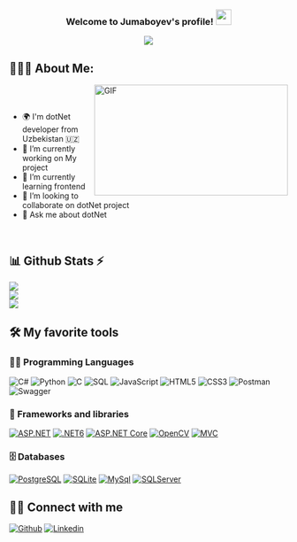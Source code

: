 
<h3 align="center">
    Welcome to Jumaboyev's profile!
    <img src="https://media.giphy.com/media/hvRJCLFzcasrR4ia7z/giphy.gif" width="28">
</h3>

<p align="center">
    <a href="https://github.com/Ulugbekivich/readme-typing-svg">
        <img
                src="https://readme-typing-svg.herokuapp.com/?lines=DotNet%20Developer;Always%20learning%20new%20things&center=true&width=380&height=45"></a>
</p>

## 👨🏻‍💻 About Me:

<img align="right" alt="GIF" src="https://raw.githubusercontent.com/abhisheknaiidu/abhisheknaiidu/master/code.gif" width="350" height="200" />

<br/>
<br/>

- 🌍 I'm dotNet developer from Uzbekistan 🇺🇿
- 🔭 I’m currently working on My project
- 🌱 I’m currently learning frontend 
- 👯 I’m looking to collaborate on dotNet project
- 💬 Ask me about dotNet

<br/>

## 📊 Github Stats ⚡

![](https://github-readme-stats.vercel.app/api?username=jumaboyevquvondiq&show_icons=true&theme=tokyonight&border=61dafb&hide_border=true)<br/>
![](https://github-readme-streak-stats.herokuapp.com/?user=jumaboyevquvondiq&theme=tokyonight&hide_border=true)<br/>
![](https://github-readme-stats.vercel.app/api/top-langs/?username=jumaboyevquvondiq&theme=tokyonight&hide_border=true&include_all_commits=false&count_private=true&layout=compact)


## 🛠️ My favorite tools

### 👨‍💻 Programming Languages

![C#](https://img.shields.io/badge/csharp-%2300599C.svg?style=flat&logo=csharp&logoColor=white) ![Python](https://img.shields.io/badge/python-3670A0?style=flat&logo=python&logoColor=ffdd54) ![C](https://img.shields.io/badge/C-%2300599C.svg?style=flat&logo=C&logoColor=white) ![SQL](https://img.shields.io/badge/SQL-%2307405e.svg?style=flat&logo=amazon-dynamodb&logoColor=white) ![JavaScript](https://img.shields.io/badge/javascript-%23323330.svg?style=flat&logo=javascript&logoColor=%23F7DF1E) ![HTML5](https://img.shields.io/badge/html5-%23E34F26.svg?style=flat&logo=html5&logoColor=white) ![CSS3](https://img.shields.io/badge/css3-%231572B6.svg?style=flat&logo=css3&logoColor=white) ![Postman](https://img.shields.io/badge/Postman-FF6C37?style=flat&logo=postman&logoColor=white) ![Swagger](https://img.shields.io/badge/-Swagger-%23Clojure?style=flat&logo=swagger&logoColor=white)


### 🧰 Frameworks and libraries

<p>
    <a href="#">
        <img alt="ASP.NET"
             src="https://img.shields.io/badge/ASP.NET-%23013243.svg?style=flat&logo=ASP.NET&logoColor=white"></a>
    <a href="#">
        <img alt=".NET6"
             src="https://img.shields.io/badge/.NET6-%23150458.svg?style=flat&logo=.NET6&logoColor=white"></a>
    <a href="#">
        <img alt="ASP.NET Core"
             src="https://img.shields.io/badge/ASP.NET CORE-%23EE4C2C.svg?style=flat&logo=ASP.NET Core&logoColor=white"/></a>
       <a href="#">
        <img alt="OpenCV"
             src="https://img.shields.io/badge/OpenCV-27338e?style=flat&logo=OpenCV&logoColor=white"/></a>
    <a href="#">
        <img alt="MVC"
             src="https://img.shields.io/badge/MVC-43B02A?style=flat&logo=MVC&logoColor=white"/></a>
</p>

### 🗄️ Databases

<p>
    <a href="#">
        <img alt="PostgreSQL"
             src="https://img.shields.io/badge/PostgreSQL-316192?style=flat&logo=postgresql&logoColor=white"/></a>
    <a href="#">
        <img alt="SQLite"
             src="https://img.shields.io/badge/SQLite-07405E?style=flat&logo=sql&logoColor=white"/></a>
    <a href="#">
        <img alt="MySql"
             src="https://img.shields.io/badge/mysql-DDD7D9?style=flat&logo=mysql&logoColor=black"/></a>
    <a href="#">
        <img alt="SQLServer"
             src="https://img.shields.io/badge/SQL%20Server-a9a9a9?style=flat&logo=amazon-dynamodb&logoColor=white"/></a>
</p>

## 🙋‍♂️ Connect with me

<p>
    <a href="https://github.com/jumaboyevquvondiq">
        <img alt="Github"
             src="https://img.shields.io/badge/GitHub-100000?style=flat&logo=github&logoColor=white"></a>
    <a href="https://www.linkedin.com/in/jumaboyev-quvondiq-2960aa236/">
        <img alt="Linkedin"
             src="https://img.shields.io/badge/LinkedIn-0077B5?style=flat&logo=linkedin&logoColor=white"></a>
</p>
